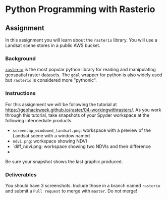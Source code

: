 # Python Programming with Rasterio
## Assignment
In this assignment you will learn about the `rasterio` library. You will use a Landsat scene stores in a public AWS bucket. 


### Background
[`rasterio`](https://rasterio.readthedocs.io/en/latest/) is the most popular python library for reading and manipulating geospatial raster datasets. The `gdal` wrapper for python is also widely used but `rasterio` is considered more "pythonic". 

### Instructions
For this assignment we will be following the tutorial at https://geohackweek.github.io/raster/04-workingwithrasters/. As you work through this tutorial, take snapshots of your Spyder workspace at the following intermediate products. 

- `screencap_windowed_landsat.png`: workspace with a preview of the Landsat scene with a window named 
- `ndvi.png`: workspace showing NDVI 
- `diff_ndvi.png: workspace showing two NDVIs and their difference
- 
Be sure your snapshot shows the last graphic produced.

### Deliverables

You should have 3 screenshots. Include those in a branch named `rasterio` and submit a `Pull request` to merge with `master`. Do not merge!
